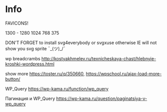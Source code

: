 # Info

FAVICONS!

1300 - 1280
1024
768
375

DON'T FORGET to install svg4everybody or svgxuse otherwise IE will not show you svg sprite ¯\_(ツ)_/¯  

wp breadcrambs <http://kostyakhmelev.ru/texnicheskaya-chast/hlebnyie-kroshki-wordpress.html>

show more <https://toster.ru/q/350660>, <https://wpschool.ru/ajax-load-more-button/>

WP_Query <https://wp-kama.ru/function/wp_query>

Пагинация и WP_Query <https://wp-kama.ru/question/paginatsiya-v-wp_query>